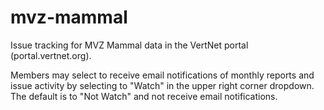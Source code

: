 mvz-mammal
==========

Issue tracking for MVZ Mammal data in the VertNet portal (portal.vertnet.org).

Members may select to receive email notifications of monthly reports and issue activity by selecting to "Watch" in the upper right corner dropdown. The default is to "Not Watch" and not receive email notifications.

